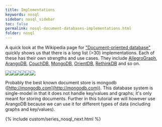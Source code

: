 ```yaml
---
title: Implementations
keywords: nosql
sidebar: nosql_sidebar
toc: false
permalink: nosql-document-databases-implementations.html
folder: nosql
---
```

A quick look at the Wikipedia page for ["Document-oriented database"](https://en.wikipedia.org/wiki/Document-oriented_database#Implementations) quickly shows us that there is a long list (>30) implementations. Each of these has their own strengths and use cases. They include [AllegroGraph](https://allegrograph.com/), [ArangoDB](http://arangodb.com/), [CouchDB](https://couchdb.apache.org/), [MongoDB](https://www.mongodb.com/), [OrientDB](http://orientdb.org/), [RethinkDB](http://rethinkdb.com/) and so on.

![]({{site.baseurl}}/assets/logo_allegrograph.png)![]({{site.baseurl}}/assets/logo_arangodb.png)![]({{site.baseurl}}/assets/logo_couchdb.png)![]({{site.baseurl}}/assets/logo_mongodb.png)![]({{site.baseurl}}/assets/logo_orientdb.png)![]({{site.baseurl}}/assets/logo_rethinkdb.png)

Probably the best known document store is mongodb ([http://mongodb.com](http://mongodb.com)). This database system is single-model in that it does not handle key/values and graphs; it's only meant for storing documents. Further in this tutorial we will however use ArangoDB because we can use it for different types of data (including graphs and key/values).

{% include custom/series_nosql_next.html %}
